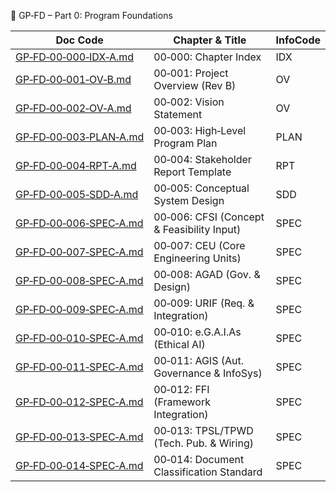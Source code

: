 📂 GP‑FD – Part 0: Program Foundations

| Doc Code                                                                                          | Chapter & Title                           | InfoCode |
|---------------------------------------------------------------------------------------------------|-------------------------------------------|----------|
| [GP‑FD‑00‑000‑IDX‑A.md](./GP‑FD‑00‑000‑IDX‑A.md)                                                   | 00‑000: Chapter Index                     | IDX      |
| [GP‑FD‑00‑001‑OV‑B.md](./GP‑FD‑00‑001‑OV‑B.md)                                                     | 00‑001: Project Overview (Rev B)          | OV       |
| [GP‑FD‑00‑002‑OV‑A.md](./GP‑FD‑00‑002‑OV‑A.md)                                                     | 00‑002: Vision Statement                  | OV       |
| [GP‑FD‑00‑003‑PLAN‑A.md](./GP‑FD‑00‑003‑PLAN‑A.md)                                                 | 00‑003: High‑Level Program Plan           | PLAN     |
| [GP‑FD‑00‑004‑RPT‑A.md](./GP‑FD‑00‑004‑RPT‑A.md)                                                   | 00‑004: Stakeholder Report Template       | RPT      |
| [GP‑FD‑00‑005‑SDD‑A.md](./GP‑FD‑00‑005‑SDD‑A.md)                                                   | 00‑005: Conceptual System Design          | SDD      |
| [GP‑FD‑00‑006‑SPEC‑A.md](./GP‑FD‑00‑006‑SPEC‑A.md)                                                 | 00‑006: CFSI (Concept & Feasibility Input)| SPEC     |
| [GP‑FD‑00‑007‑SPEC‑A.md](./GP‑FD‑00‑007‑SPEC‑A.md)                                                 | 00‑007: CEU (Core Engineering Units)      | SPEC     |
| [GP‑FD‑00‑008‑SPEC‑A.md](./GP‑FD‑00‑008‑SPEC‑A.md)                                                 | 00‑008: AGAD (Gov. & Design)              | SPEC     |
| [GP‑FD‑00‑009‑SPEC‑A.md](./GP‑FD‑00‑009‑SPEC‑A.md)                                                 | 00‑009: URIF (Req. & Integration)         | SPEC     |
| [GP‑FD‑00‑010‑SPEC‑A.md](./GP‑FD‑00‑010‑SPEC‑A.md)                                                 | 00‑010: e.G.A.I.As (Ethical AI)           | SPEC     |
| [GP‑FD‑00‑011‑SPEC‑A.md](./GP‑FD‑00‑011‑SPEC‑A.md)                                                 | 00‑011: AGIS (Aut. Governance & InfoSys)  | SPEC     |
| [GP‑FD‑00‑012‑SPEC‑A.md](./GP‑FD‑00‑012‑SPEC‑A.md)                                                 | 00‑012: FFI (Framework Integration)       | SPEC     |
| [GP‑FD‑00‑013‑SPEC‑A.md](./GP‑FD‑00‑013‑SPEC‑A.md)                                                 | 00‑013: TPSL/TPWD (Tech. Pub. & Wiring)   | SPEC     |
| [GP‑FD‑00‑014‑SPEC‑A.md](./GP‑FD‑00‑014‑SPEC‑A.md)                                                 | 00‑014: Document Classification Standard  | SPEC     |

